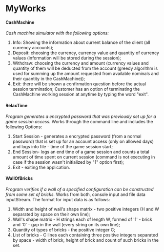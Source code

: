 # MyWorks
#### CashMachine 
*Cash machine simulator with the following options:*

1. Info: Showing the information about current balance of the client (all currency accounts);
2. Deposit: choosing the currency, currency value and quantity of currency values (information will be stored during the session);
3. Withdraw: choosing the currency and amount (currency values and quantity of them will be deducted from the account (greedy algorithm is used for summing up the amount requested from available nominals and their quantity in the CashMachine));
4. Exit: there will be shown a confirmation question before the actual session termination; 
   Customer has an option of terminating the CashMachine working session at anytime by typing the word "exit".


#### RelaxTime 
*Program generates a encrypted password that was previously set up for a game session access.* 
Works through the command line and includes the following Options:

1. Start Session - generates a encrypted password (from a normal password) that is set up for an account access (only on allowed days) and logs into file - time of the game session start;
2. End Session- logs an end time of a game session and counts a total amount of time spent on current session (command is not executing in case if the session wasn't initialized by "1" option first);
3. Exit - exiting the application.


#### WallOfBricks
*Program verifies if a wall of a specified configuration can be constructed from some set of bricks.*
Works from both, console input and file data inputStream. The format for input data is as follows:

1. Width and height of wall's shape matrix - two positive integers (H and W separated by space on their own line);
2. Wall's shape matrix - H strings each of length W, formed of '1' - brick and '0' - gap in the wall (every string on its own line);
3. Quantity of types of bricks - the positive integer C;
4. List of bricks - C lines each containing three positive integers separated by space - width of brick, height of brick and count of such bricks in the set.